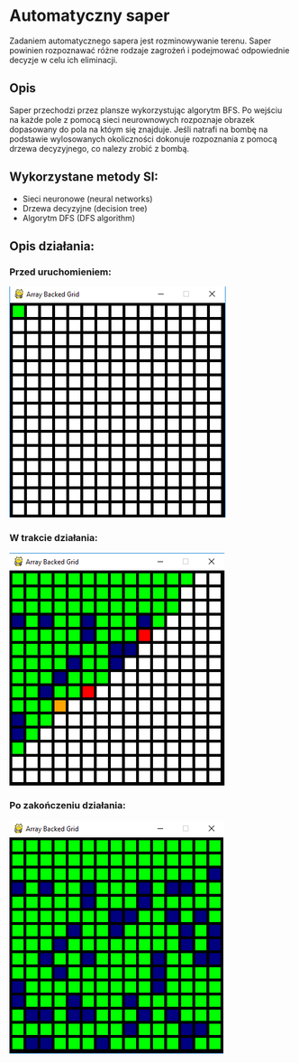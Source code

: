 # Automatyczny saper
Zadaniem automatycznego sapera jest rozminowywanie terenu. Saper powinien rozpoznawać różne
rodzaje zagrożeń i podejmować odpowiednie decyzje w celu ich eliminacji.


## Opis
Saper przechodzi przez plansze wykorzystując algorytm BFS. Po wejściu na każde pole z pomocą sieci neurownowych rozpoznaje obrazek dopasowany do pola na któym się znajduje.
Jeśli natrafi na bombę na podstawie wylosowanych okoliczności dokonuje rozpoznania z pomocą drzewa decyzyjnego, co nalezy zrobić z bombą.


## Wykorzystane metody SI:
 * Sieci neuronowe (neural networks)
 * Drzewa decyzyjne (decision tree)
 * Algorytm DFS (DFS algorithm)


## Opis działania:
### Przed uruchomieniem:

![ex1](img/ex1.png)

### W trakcie działania:

![ex2](img/ex2.png)

### Po zakończeniu działania:

![ex3](img/ex3.png)

